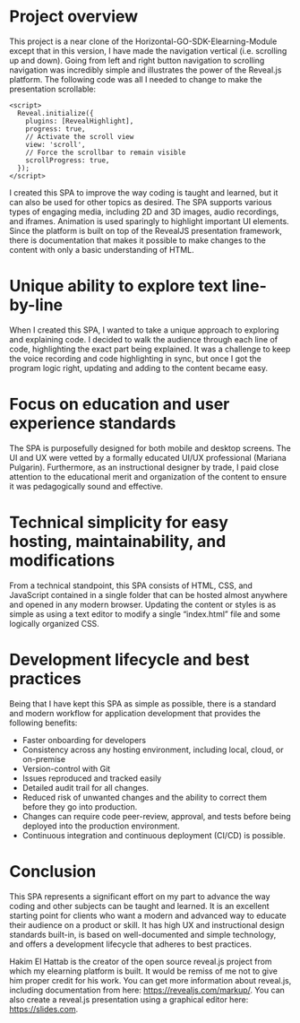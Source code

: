# Project overview
This project is a near clone of the Horizontal-GO-SDK-Elearning-Module except that in this version, I have made the navigation vertical (i.e. scrolling up and down). Going from left and right button navigation to scrolling navigation was incredibly simple and illustrates the power of the Reveal.js platform.
The following code was all I needed to change to make the presentation scrollable:
```
<script>
  Reveal.initialize({
    plugins: [RevealHighlight],
    progress: true,
    // Activate the scroll view
    view: 'scroll',
    // Force the scrollbar to remain visible
    scrollProgress: true,
  });
</script>
```

I created this SPA to improve the way coding is taught and learned, but it can also be used for other topics as desired. The SPA supports various types of engaging media, including 2D and 3D images, audio recordings, and iframes. Animation is used sparingly to highlight important UI elements. Since the platform is built on top of the RevealJS presentation framework, there is documentation that makes it possible to make changes to the content with only a basic understanding of HTML.

# Unique ability to explore text line-by-line
When I created this SPA, I wanted to take a unique approach to exploring and explaining code. I decided to walk the audience through each line of code, highlighting the exact part being explained. It was a challenge to keep the voice recording and code highlighting in sync, but once I got the program logic right, updating and adding to the content became easy.

# Focus on education and user experience standards
The SPA is purposefully designed for both mobile and desktop screens. The UI and UX were vetted by a formally educated UI/UX professional (Mariana Pulgarin). Furthermore, as an instructional designer by trade, I paid close attention to the educational merit and organization of the content to ensure it was pedagogically sound and effective.

# Technical simplicity for easy hosting, maintainability, and modifications
From a technical standpoint, this SPA consists of HTML, CSS, and JavaScript contained in a single folder that can be hosted almost anywhere and opened in any modern browser. Updating the content or styles is as simple as using a text editor to modify a single “index.html” file and some logically organized CSS.

# Development lifecycle and best practices
Being that I have kept this SPA as simple as possible, there is a standard and modern workflow for application development that provides the following benefits:
- Faster onboarding for developers
- Consistency across any hosting environment, including local, cloud, or on-premise
- Version-control with Git
- Issues reproduced and tracked easily
- Detailed audit trail for all changes.
- Reduced risk of unwanted changes and the ability to correct them before they go into production.
- Changes can require code peer-review, approval, and tests before being deployed into the production environment.
- Continuous integration and continuous deployment (CI/CD) is possible.

# Conclusion
This SPA represents a significant effort on my part to advance the way coding and other subjects can be taught and learned. It is an excellent starting point for clients who want a modern and advanced way to educate their audience on a product or skill. It has high UX and instructional design standards built-in, is based on well-documented and simple technology, and offers a development lifecycle that adheres to best practices.

Hakim El Hattab is the creator of the open source reveal.js project from which my elearning platform is built. It would be remiss of me not to give him proper credit for his work. You can get more information about reveal.js, including documentation from here: <https://revealjs.com/markup/>. You can also create a reveal.js presentation using a graphical editor here: <https://slides.com>.

